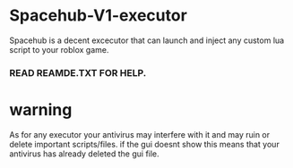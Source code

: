 # Spacehub-V1-executor
Spacehub is a decent excecutor that can launch  and inject any custom  lua script to your roblox game.

### READ REAMDE.TXT FOR HELP.

# warning

As for any executor your antivirus may interfere with it and may ruin or delete important scripts/files.
if the gui doesnt show this means that your antivirus has already deleted the gui file.
